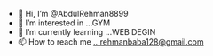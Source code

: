 - 👋 Hi, I’m @AbdulRehman8899
- 👀 I’m interested in ...GYM
- 🌱 I’m currently learning ...WEB DEGIN
- 📫 How to reach me ...rehmanbaba128@gmail.com

<!---
AbdulRehman8899/AbdulRehman8899 is a ✨ special ✨ repository because its `README.md` (this file) appears on your GitHub profile.
You can click the Preview link to take a look at your changes.
--->
